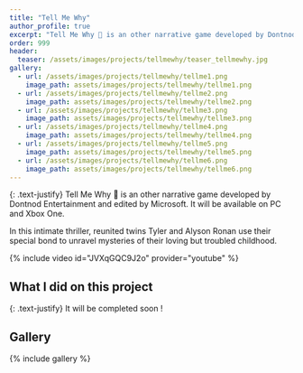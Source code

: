 ```yaml
---
title: "Tell Me Why"
author_profile: true
excerpt: "Tell Me Why 👫 is an other narrative game developed by Dontnod Entertainment."
order: 999
header:
  teaser: /assets/images/projects/tellmewhy/teaser_tellmewhy.jpg
gallery:
  - url: /assets/images/projects/tellmewhy/tellme1.png
    image_path: assets/images/projects/tellmewhy/tellme1.png
  - url: /assets/images/projects/tellmewhy/tellme2.png
    image_path: assets/images/projects/tellmewhy/tellme2.png
  - url: /assets/images/projects/tellmewhy/tellme3.png
    image_path: assets/images/projects/tellmewhy/tellme3.png
  - url: /assets/images/projects/tellmewhy/tellme4.png
    image_path: assets/images/projects/tellmewhy/tellme4.png
  - url: /assets/images/projects/tellmewhy/tellme5.png
    image_path: assets/images/projects/tellmewhy/tellme5.png
  - url: /assets/images/projects/tellmewhy/tellme6.png
    image_path: assets/images/projects/tellmewhy/tellme6.png
---
```

{: .text-justify}
Tell Me Why 👫 is an other narrative game developed by Dontnod Entertainment and edited by Microsoft. It will be available on PC and Xbox One.

In this intimate thriller, reunited twins Tyler and Alyson Ronan use their special bond to unravel mysteries of their loving but troubled childhood.

{% include video id="JVXqGQC9J2o" provider="youtube" %}

## What I did on this project

{: .text-justify}
It will be completed soon !

## Gallery

{% include gallery %}
